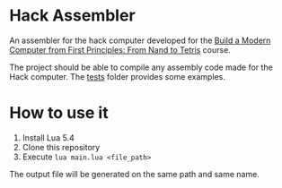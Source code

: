 # Hack Assembler

An assembler for the hack computer developed for the [Build a Modern Computer from First Principles: From Nand to Tetris](https://www.coursera.org/learn/build-a-computer) course.

The project should be able to compile any assembly code made for the Hack computer. The [tests](https://github.com/pixelHat/Hack-Assembler/tree/main/tests/asm) folder provides some examples.

# How to use it

1. Install Lua 5.4
2. Clone this repository
3. Execute `lua main.lua <file_path>`

The output file will be generated on the same path and same name.
